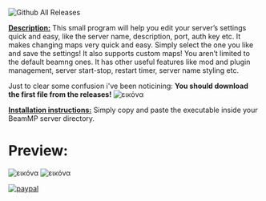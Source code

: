 ![Github All Releases](https://img.shields.io/github/downloads/SteliosLL/BeamMP-Server-Management-Tool/total.svg)

<ins>**Description:**</ins> This small program will help you edit your server’s settings quick and easy, like the server name, description, port, auth key etc. It makes changing maps very quick and easy. Simply select the one you like and save the settings! It also supports custom maps! You aren’t limited to the default beamng ones. It has other useful features like mod and plugin management, server start-stop, restart timer, server name styling etc.

Just to clear some confusion i've been noticining: **You should download the first file from the releases!**
![εικόνα](https://github.com/SteliosLL/BeamMP-Server-Management-Tool/assets/55713334/3009e584-2fef-4cb5-aae6-b291377ff79d)

<ins>**Installation instructions:**</ins> Simply copy and paste the executable inside your BeamMP server directory.

# **Preview:**
![εικόνα](https://github.com/SteliosLL/BeamMP-Server-Management-Tool/assets/55713334/2f1e852d-27f7-4346-9987-3674e17d098a)
![εικόνα](https://github.com/SteliosLL/BeamMP-Server-Management-Tool/assets/55713334/520cc19b-fcb5-4352-9c04-165cc032a734)

[![paypal](https://www.paypalobjects.com/en_US/i/btn/btn_donateCC_LG.gif)](https://www.paypal.com/donate/?hosted_button_id=FFFSN8XZHVWRU)
